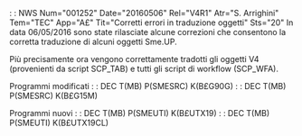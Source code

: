  :  : NWS Num="001252" Date="20160506" Rel="V4R1" Atr="S. Arrighini" Tem="TEC" App="A£" Tit="Corretti errori in traduzione oggetti" Sts="20"
In data 06/05/2016 sono state rilasciate alcune correzioni che consentono la corretta traduzione di alcuni oggetti Sme.UP.

Più precisamente ora vengono correttamente tradotti gli oggetti V4 (provenienti da script SCP_TAB)
e tutti gli script di workflow (SCP_WFA).

Programmi modificati
 :  : DEC T(MB) P(SMESRC) K(B£G90G)
 :  : DEC T(MB) P(SMESRC) K(B£G15M)

Programmi nuovi
 :  : DEC T(MB) P(SMEUTI) K(B£UTX19)
 :  : DEC T(MB) P(SMEUTI) K(B£UTX19CL)
